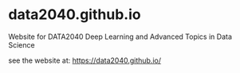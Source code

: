# data2040.github.io
Website for DATA2040 Deep Learning and Advanced Topics in Data Science 

see the website at: https://data2040.github.io/
